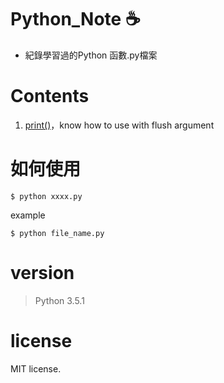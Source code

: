 # Python_Note  :coffee:
- 紀錄學習過的Python 函數.py檔案 
# Contents
1. [print()](print().py)，know how to use with flush argument

# 如何使用
`$ python xxxx.py`

example

`$ python file_name.py`

# version
> Python 3.5.1


# license
MIT license.
